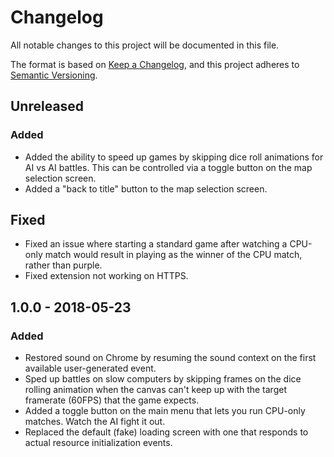 # Changelog
All notable changes to this project will be documented in this file.

The format is based on [Keep a Changelog](https://keepachangelog.com/en/1.0.0/),
and this project adheres to
[Semantic Versioning](https://semver.org/spec/v2.0.0.html).

## Unreleased
### Added
- Added the ability to speed up games by skipping dice roll animations for AI
  vs AI battles. This can be controlled via a toggle button on the map
  selection screen.
- Added a "back to title" button to the map selection screen.

## Fixed
- Fixed an issue where starting a standard game after watching a CPU-only match
  would result in playing as the winner of the CPU match, rather than purple.
- Fixed extension not working on HTTPS.

## 1.0.0 - 2018-05-23
### Added
- Restored sound on Chrome by resuming the sound context on the first available
  user-generated event.
- Sped up battles on slow computers by skipping frames on the dice rolling
  animation when the canvas can't keep up with the target framerate (60FPS)
  that the game expects.
- Added a toggle button on the main menu that lets you run CPU-only matches.
  Watch the AI fight it out.
- Replaced the default (fake) loading screen with one that responds to actual
  resource initialization events.
